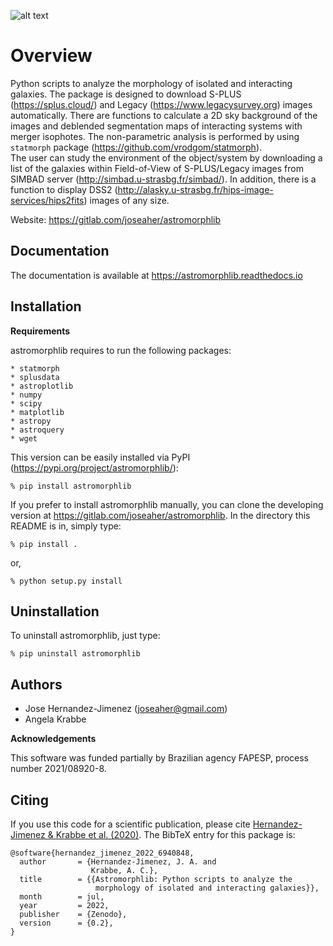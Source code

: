 ![alt text](docs/_static/logo.png)

# Overview

Python scripts to analyze the morphology of isolated and interacting galaxies.
The package is designed to download S-PLUS (https://splus.cloud/) and
Legacy (https://www.legacysurvey.org) images automatically. There are functions
to calculate a 2D sky background of the images and deblended segmentation maps of
interacting systems with merger isophotes. The non-parametric analysis is
performed by using `statmorph` package (https://github.com/vrodgom/statmorph).  
The user can study the environment of the object/system by downloading a list of
the galaxies within Field-of-View of S-PLUS/Legacy images from SIMBAD server
(http://simbad.u-strasbg.fr/simbad/). In addition, there is a function to
display DSS2 (http://alasky.u-strasbg.fr/hips-image-services/hips2fits) images
of any size.

Website: https://gitlab.com/joseaher/astromorphlib

## Documentation

The documentation is available at https://astromorphlib.readthedocs.io


## Installation

**Requirements**

astromorphlib requires to run the following packages:

    * statmorph
    * splusdata
    * astroplotlib
    * numpy
    * scipy
    * matplotlib
    * astropy
    * astroquery
    * wget


This version can be easily installed via PyPI (https://pypi.org/project/astromorphlib/):

    % pip install astromorphlib

If you prefer to install astromorphlib manually, you can clone the developing
version at https://gitlab.com/joseaher/astromorphlib. In the directory this
README is in, simply type:

    % pip install .

or,

    % python setup.py install

## Uninstallation

To uninstall astromorphlib, just type:

    % pip uninstall astromorphlib


## Authors

- Jose Hernandez-Jimenez (joseaher@gmail.com)
- Angela Krabbe                              


**Acknowledgements**

This software was funded partially by Brazilian agency FAPESP,
process number 2021/08920-8.

## Citing

If you use this code for a scientific publication, please
cite [Hernandez-Jimenez & Krabbe et al. (2020)](https://zenodo.org/records/6940848#.YzS4ENXMJH4).
The BibTeX entry for this package is:

```
@software{hernandez_jimenez_2022_6940848,
  author       = {Hernandez-Jimenez, J. A. and
                  Krabbe, A. C.},
  title        = {{Astromorphlib: Python scripts to analyze the
                   morphology of isolated and interacting galaxies}},
  month        = jul,
  year         = 2022,
  publisher    = {Zenodo},
  version      = {0.2},
}
```
